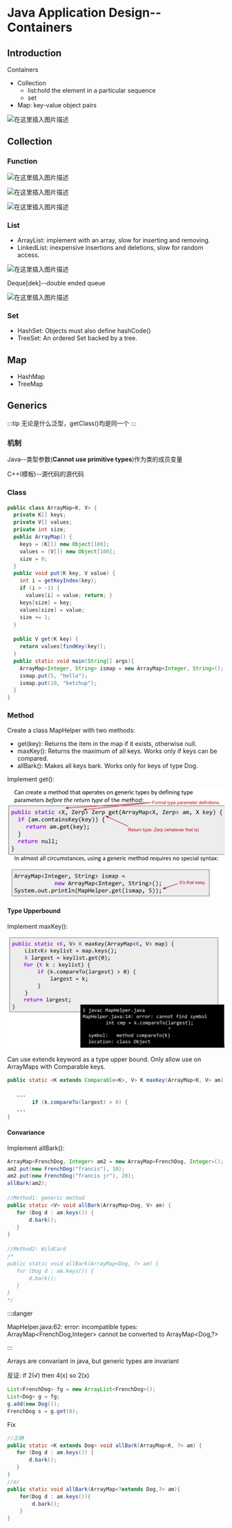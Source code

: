 # Java Application Design--Containers

## Introduction

Containers

- Collection
  - list:hold the element in a particular sequence 
  - set
- Map: key-value object pairs

![在这里插入图片描述](https://img-blog.csdnimg.cn/20201016212410955.png?x-oss-process=image/watermark,type_ZmFuZ3poZW5naGVpdGk,shadow_10,text_aHR0cHM6Ly9ibG9nLmNzZG4ubmV0L3FxXzM5MzgwMjMw,size_16,color_FFFFFF,t_70#pic_center)

## Collection
### Function

![在这里插入图片描述](https://img-blog.csdnimg.cn/2020101715285823.png?x-oss-process=image/watermark,type_ZmFuZ3poZW5naGVpdGk,shadow_10,text_aHR0cHM6Ly9ibG9nLmNzZG4ubmV0L3FxXzM5MzgwMjMw,size_16,color_FFFFFF,t_70#pic_center)

![在这里插入图片描述](https://img-blog.csdnimg.cn/20201016210354543.png?x-oss-process=image/watermark,type_ZmFuZ3poZW5naGVpdGk,shadow_10,text_aHR0cHM6Ly9ibG9nLmNzZG4ubmV0L3FxXzM5MzgwMjMw,size_16,color_FFFFFF,t_70#pic_center)

![在这里插入图片描述](https://img-blog.csdnimg.cn/2020101621042813.png?x-oss-process=image/watermark,type_ZmFuZ3poZW5naGVpdGk,shadow_10,text_aHR0cHM6Ly9ibG9nLmNzZG4ubmV0L3FxXzM5MzgwMjMw,size_16,color_FFFFFF,t_70#pic_center)

### List

- ArrayList: implement with an array, slow for inserting and removing.
- LinkedList: inexpensive insertions and deletions, slow for random access.

![在这里插入图片描述](https://img-blog.csdnimg.cn/20201016210913913.png?x-oss-process=image/watermark,type_ZmFuZ3poZW5naGVpdGk,shadow_10,text_aHR0cHM6Ly9ibG9nLmNzZG4ubmV0L3FxXzM5MzgwMjMw,size_16,color_FFFFFF,t_70#pic_center)

Deque[dek]--double ended queue

![在这里插入图片描述](https://img-blog.csdnimg.cn/20201016211342737.png?x-oss-process=image/watermark,type_ZmFuZ3poZW5naGVpdGk,shadow_10,text_aHR0cHM6Ly9ibG9nLmNzZG4ubmV0L3FxXzM5MzgwMjMw,size_16,color_FFFFFF,t_70#pic_center)

### Set

- HashSet: Objects must also define hashCode()
- TreeSet: An ordered Set backed by a tree.

## Map

- HashMap
- TreeMap

## Generics

:::tip
无论是什么泛型，getClass()均是同一个
:::

### 机制

Java--类型参数(**Cannot use primitive types**)作为类的成员变量

C++(模板)--源代码的源代码

### Class

```java
public class ArrayMap<K, V> {
  private K[] keys; 
  private V[] values;
  private int size;
  public ArrayMap() {
    keys = (K[]) new Object[100];
    values = (V[]) new Object[100];
    size = 0;
  }
  public void put(K key, V value) {
    int i = getKeyIndex(key);
    if (i > -1) {
      values[i] = value; return; }
    keys[size] = key;
    values[size] = value;
    size += 1;	
  } 

  public V get(K key) {       
    return values[findKey(key)];
  }
  public static void main(String[] args){
    ArrayMap<Integer, String> ismap = new ArrayMap<Integer, String>();
    ismap.put(5, "hello");
    ismap.put(10, "ketchup");
  }
}
```

### Method

Create a class MapHelper with two methods:
- get(key): Returns the item in the map if it exists, otherwise null.
- maxKey(): Returns the maximum of all keys. Works only if keys can be compared.
- allBark(): Makes all keys bark. Works only for keys of type Dog.

Implement get():

![20221028105223](https://raw.githubusercontent.com/zxc2012/image/main/20221028105223.png)

#### Type Upperbound

Implement maxKey():

![20221028105644](https://raw.githubusercontent.com/zxc2012/image/main/20221028105644.png)

Can use extends keyword as a type upper bound. Only allow use on ArrayMaps with Comparable keys.

```java
public static <K extends Comparable<K>, V> K maxKey(ArrayMap<K, V> am) {//Meaning: Any ArrayMap you give me must have actual parameter type that is a subtype of Comparable<T>.

   ...
     	if (k.compareTo(largest) > 0) {
   ...
}
```

#### Convariance 

Implement allBark():

```java
ArrayMap<FrenchDog, Integer> am2 = new ArrayMap<FrenchDog, Integer>();
am2.put(new FrenchDog("francis"), 10);
am2.put(new FrenchDog("francis jr"), 20);
allBark(am2);

//Method1: generic method
public static <V> void allBark(ArrayMap<Dog, V> am) {
   for (Dog d : am.keys()) {
       d.bark(); 	
   }
}

//Method2: WildCard
/*
public static void allBark(ArrayMap<Dog, ?> am) {
   for (Dog d : am.keys()) {
       d.bark(); 	
   }
}
*/
```
:::danger

MapHelper.java:62: error: incompatible types: ArrayMap<FrenchDog,Integer> cannot be converted to ArrayMap<Dog,?>

:::

Arrays are convariant in java, but generic types are invariant

反证: 
if 2(√) then 4(x) so 2(x)

```java
List<FrenchDog> fg = new ArrayList<FrenchDog>();
List<Dog> g = fg;
g.add(new Dog());
FrenchDog s = g.get(0);
```

Fix

```java
//正确
public static <K extends Dog> void allBark(ArrayMap<K, ?> am) {
   for (Dog d : am.keys()) {
       d.bark();
   }
}
//or 
public static void allBark(ArrayMap<?extends Dog,?> am){
    for(Dog d : am.keys()){
        d.bark();
    }
}

```
